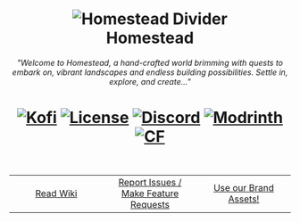 <h1 style="text-align:center;">
	<img src="https://cdn.modrinth.com/data/cached_images/5b22205d972d2006c6bd3ff913524a33f8a5761e.png" alt="Homestead Divider"><br>
	Homestead <br>
</h1>
<p style="text-align:center;">
	<i>"Welcome to Homestead, a hand-crafted world brimming with quests to embark on, vibrant landscapes and endless building possibilities. Settle in, explore, and create..."</i>
</p>
<h1 style="text-align:center;">
	<a href="https://ko-fi.com/tokimi"><img src="https://shields.io/badge/kofi-Buy_a_coffee-ff5f5f?logo=ko-fi&style=for-the-badgeKofi" alt="Kofi"></a>
	<a href="https://github.com/iamtokimi/homestead/blob/main/LICENSE.md"><img src="https://img.shields.io/badge/license-ARR-cyan" alt="License"></a>
	<a href="https://discord.gg/cozycord"><img src="https://img.shields.io/discord/1314787848779726920?color=5865f2&label=Discord&style=flat" alt="Discord"></a>
	<a href="https://modrinth.com/mod/homestead"><img src="https://img.shields.io/modrinth/dt/homestead?logo=modrinth&label=&suffix=%20&style=flat&color=242629&labelColor=5ca424&logoColor=1c1c1c" alt="Modrinth"></a>
	<a href="https://www.curseforge.com/minecraft/modpacks/homestead-cozy"><img src="https://cf.way2muchnoise.eu/short_1258033.svg" alt="CF"></a>
</h1>
<br>
<table style="text-align:center; width: 100%;">
  <tr>
    <td style="text-align:center; width: 33%;">
      <a href="https://github.com/iamtokimi/homestead/wiki">Read Wiki</a>
    </td>
    <td style="text-align:center; width: 33%;">
      <a href="https://github.com/iamtokimi/homestead/issues">Report Issues / Make Feature Requests</a>
    </td>
    <td style="text-align:center; width: 33%;">
      <a href="https://github.com/iamtokimi/homestead/tree/main/branding">Use our Brand Assets!</a>
    </td>
  </tr>
</table>

